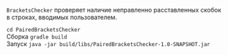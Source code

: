 `BracketsChecker` проверяет наличие неправленно расставленных скобок в строках, вводимых пользователем. 


`cd PairedBracketsChecker`\
Сборка `gradle build`\
Запуск `java -jar build/libs/PairedBracketsChecker-1.0-SNAPSHOT.jar`